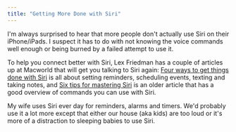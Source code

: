 ```yaml
---
title: "Getting More Done with Siri"
---
```

<p>I'm always surprised to hear that more people don't actually use Siri on their iPhone/iPads. I suspect it has to do with not knowing the voice commands well enough or being burned by a failed attempt to use it.</p>
<p>To help you connect better with Siri, Lex Friedman has a couple of articles up at Macworld that will get you talking to Siri again: <a href="http://www.macworld.com/article/2029855/four-ways-to-get-things-done-with-siri.html">Four ways to get things done with Siri</a> is all about setting reminders, scheduling events, texting and taking notes, and <a href="http://www.macworld.com/article/1163896/six_tips_for_mastering_siri.html">Six tips for mastering Siri</a> is an older article that has a good overview of commands you can use with Siri.</p>
<p>My wife uses Siri ever day for reminders, alarms and timers. We'd probably use it a lot more except that either our house (aka kids) are too loud or it's more of a distraction to sleeping babies to use Siri.</p>
